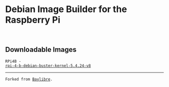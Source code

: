 # Debian Image Builder for the Raspberry Pi
<br>
<h2>Downloadable Images</h2>

<code>RPi4B - <a href="http://www.mediafire.com/file/705ubgecmjizxx4/rpi-4-b-debian-buster-kernel-5.4.24-v8.7z/file">rpi-4-b-debian-buster-kernel-5.4.24-v8</a></code>

<hr>
<code>Forked from <a href="https://github.com/BayLibre/libretech-image-builder">Baylibre</a>.</code>
